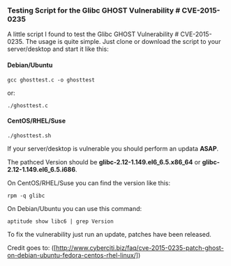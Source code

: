 ### Testing Script for the Glibc GHOST Vulnerability # CVE-2015-0235

A little script I found to test the Glibc GHOST Vulnerability # CVE-2015-0235.
The usage is quite simple. Just clone or download the script to your server/desktop and
start it like this:

#### Debian/Ubuntu

    gcc ghosttest.c -o ghosttest

or:

    ./ghosttest.c

#### CentOS/RHEL/Suse

    ./ghosttest.sh

If your server/desktop is vulnerable you should perform an updata **ASAP**.

The pathced Version should be **glibc-2.12-1.149.el6_6.5.x86_64** or **glibc-2.12-1.149.el6_6.5.i686**.

On CentOS/RHEL/Suse you can find the version like this:

    rpm -q glibc

On Debian/Ubuntu you can use this command:

    aptitude show libc6 | grep Version

To fix the vulnerability just run an update, patches have been released.

Credit goes to: ([http://www.cyberciti.biz/faq/cve-2015-0235-patch-ghost-on-debian-ubuntu-fedora-centos-rhel-linux/])
